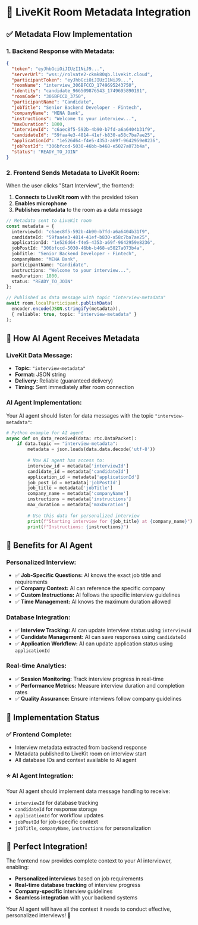 # 🎯 LiveKit Room Metadata Integration

## ✅ **Metadata Flow Implementation**

### **1. Backend Response with Metadata:**
```json
{
  "token": "eyJhbGciOiJIUzI1NiJ9...",
  "serverUrl": "wss://rolvate2-ckmk80qb.livekit.cloud",
  "participantToken": "eyJhbGciOiJIUzI1NiJ9...",
  "roomName": "interview_306BFCCD_1749695243750",
  "identity": "candidate_966509876543_1749695890181",
  "roomCode": "306BFCCD_3750",
  "participantName": "Candidate",
  "jobTitle": "Senior Backend Developer - Fintech",
  "companyName": "MENA Bank",
  "instructions": "Welcome to your interview...",
  "maxDuration": 1800,
  "interviewId": "c6aec8f5-592b-4b90-b7fd-a6a6404b31f9",
  "candidateId": "59faa4e3-4814-41ef-b830-a58c7ba7ae25",
  "applicationId": "1e526d64-f4e5-4353-a69f-9642959e8236",
  "jobPostId": "306bfccd-5030-46bb-b468-e5027a073b4a",
  "status": "READY_TO_JOIN"
}
```

### **2. Frontend Sends Metadata to LiveKit Room:**
When the user clicks "Start Interview", the frontend:

1. **Connects to LiveKit room** with the provided token
2. **Enables microphone** 
3. **Publishes metadata** to the room as a data message

```typescript
// Metadata sent to LiveKit room
const metadata = {
  interviewId: "c6aec8f5-592b-4b90-b7fd-a6a6404b31f9",
  candidateId: "59faa4e3-4814-41ef-b830-a58c7ba7ae25", 
  applicationId: "1e526d64-f4e5-4353-a69f-9642959e8236",
  jobPostId: "306bfccd-5030-46bb-b468-e5027a073b4a",
  jobTitle: "Senior Backend Developer - Fintech",
  companyName: "MENA Bank",
  participantName: "Candidate",
  instructions: "Welcome to your interview...",
  maxDuration: 1800,
  status: "READY_TO_JOIN"
};

// Published as data message with topic "interview-metadata"
await room.localParticipant.publishData(
  encoder.encode(JSON.stringify(metadata)), 
  { reliable: true, topic: "interview-metadata" }
);
```

## 🚀 **How AI Agent Receives Metadata**

### **LiveKit Data Message:**
- **Topic:** `"interview-metadata"`
- **Format:** JSON string
- **Delivery:** Reliable (guaranteed delivery)
- **Timing:** Sent immediately after room connection

### **AI Agent Implementation:**
Your AI agent should listen for data messages with the topic `"interview-metadata"`:

```python
# Python example for AI agent
async def on_data_received(data: rtc.DataPacket):
    if data.topic == "interview-metadata":
        metadata = json.loads(data.data.decode('utf-8'))
        
        # Now AI agent has access to:
        interview_id = metadata['interviewId']
        candidate_id = metadata['candidateId']
        application_id = metadata['applicationId']
        job_post_id = metadata['jobPostId']
        job_title = metadata['jobTitle']
        company_name = metadata['companyName']
        instructions = metadata['instructions']
        max_duration = metadata['maxDuration']
        
        # Use this data for personalized interview
        print(f"Starting interview for {job_title} at {company_name}")
        print(f"Instructions: {instructions}")
```

## 🎯 **Benefits for AI Agent**

### **Personalized Interview:**
- ✅ **Job-Specific Questions:** AI knows the exact job title and requirements
- ✅ **Company Context:** AI can reference the specific company
- ✅ **Custom Instructions:** AI follows the specific interview guidelines
- ✅ **Time Management:** AI knows the maximum duration allowed

### **Database Integration:**
- ✅ **Interview Tracking:** AI can update interview status using `interviewId`
- ✅ **Candidate Management:** AI can save responses using `candidateId`
- ✅ **Application Workflow:** AI can update application status using `applicationId`

### **Real-time Analytics:**
- ✅ **Session Monitoring:** Track interview progress in real-time
- ✅ **Performance Metrics:** Measure interview duration and completion rates
- ✅ **Quality Assurance:** Ensure interviews follow company guidelines

## 🔧 **Implementation Status**

### **✅ Frontend Complete:**
- Interview metadata extracted from backend response
- Metadata published to LiveKit room on interview start
- All database IDs and context available to AI agent

### **⭐ AI Agent Integration:**
Your AI agent should implement data message handling to receive:
- `interviewId` for database tracking
- `candidateId` for response storage  
- `applicationId` for workflow updates
- `jobPostId` for job-specific context
- `jobTitle`, `companyName`, `instructions` for personalization

## 🎉 **Perfect Integration!**

The frontend now provides complete context to your AI interviewer, enabling:
- **Personalized interviews** based on job requirements
- **Real-time database tracking** of interview progress
- **Company-specific** interview guidelines
- **Seamless integration** with your backend systems

Your AI agent will have all the context it needs to conduct effective, personalized interviews! 🚀
